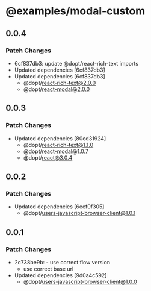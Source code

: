 # @examples/modal-custom

## 0.0.4

### Patch Changes

- 6cf837db3: update @dopt/react-rich-text imports
- Updated dependencies [6cf837db3]
- Updated dependencies [6cf837db3]
  - @dopt/react-rich-text@2.0.0
  - @dopt/react-modal@2.0.0

## 0.0.3

### Patch Changes

- Updated dependencies [80cd31924]
  - @dopt/react-rich-text@1.1.0
  - @dopt/react-modal@1.0.7
  - @dopt/react@3.0.4

## 0.0.2

### Patch Changes

- Updated dependencies [6eef0f305]
  - @dopt/users-javascript-browser-client@1.0.1

## 0.0.1

### Patch Changes

- 2c738be9b: - use correct flow version
  - use correct base url
- Updated dependencies [9d0a4c592]
  - @dopt/users-javascript-browser-client@1.0.0
